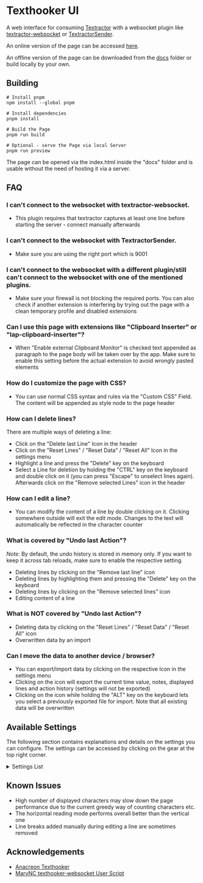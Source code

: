# Texthooker UI

A web interface for consuming [Textractor](https://github.com/Artikash/Textractor) with a websocket plugin like [textractor-websocket](https://github.com/sadolit/textractor-websocket) or [TextractorSender](https://github.com/KamWithK/TextractorSender).

An online version of the page can be accessed [here](https://renji-xd.github.io/texthooker-ui/).

An offline version of the page can be downloaded from the [docs](https://raw.githubusercontent.com/Renji-XD/texthooker-ui/main/docs/index.html) folder or build locally by your own.

## Building

```
# Install pnpm
npm install --global pnpm

# Install dependencies
pnpm install

# Build the Page
pnpm run build

# Optional - serve the Page via local Server
pnpm run preview
```

The page can be opened via the index.html inside the "docs" folder and is usable without the need of hosting it via a server.

## FAQ

### I can't connect to the websocket with textractor-websocket.

-   This plugin requires that textractor captures at least one line before starting the server - connect manually afterwards

### I can't connect to the websocket with TextractorSender.

-   Make sure you are using the right port which is 9001

### I can't connect to the websocket with a different plugin/still can't connect to the websocket with one of the mentioned plugins.

-   Make sure your firewall is not blocking the required ports. You can also check if another extension is interfering by trying out the page with a clean temporary profile and disabled extensions

### Can I use this page with extensions like "Clipboard Inserter" or "lap-clipboard-inserter"?

-   When "Enable external Clipboard Monitor" is checked text appended as paragraph to the page body will be taken over by the app. Make sure to enable this setting before the actual extension to avoid wrongly pasted elements

### How do I customize the page with CSS?

-   You can use normal CSS syntax and rules via the "Custom CSS" Field. The content will be appended as style node to the page header

### How can I delete lines?

There are multiple ways of deleting a line:

-   Click on the "Delete last Line" Icon in the header
-   Click on the "Reset Lines" / "Reset Data" / "Reset All" Icon in the settings menu
-   Highlight a line and press the "Delete" key on the keyboard
-   Select a Line for deletion by holding the "CTRL" key on the keyboard and double click on it (you can press "Escape" to unselect lines again). Afterwards click on the "Remove selected Lines" icon in the header

### How can I edit a line?

-   You can modify the content of a line by double clicking on it. Clicking somewhere outside will exit the edit mode. Changes to the text will automatically be reflected in the character counter

### What is covered by "Undo last Action"?

_Note_: By default, the undo history is stored in memory only. If you want to keep it across tab reloads, make sure to enable the respective setting.

-   Deleting lines by clicking on the "Remove last line" icon
-   Deleting lines by highlighting them and pressing the "Delete" key on the keyboard
-   Deleting lines by clicking on the "Remove selected lines" icon
-   Editing content of a line

### What is NOT covered by "Undo last Action"?

-   Deleting data by clicking on the "Reset Lines" / "Reset Data" / "Reset All" icon
-   Overwritten data by an import

### Can I move the data to another device / browser?

-   You can export/import data by clicking on the respective Icon in the settings menu
-   Clicking on the icon will export the current time value, notes, displayed lines and action history (settings will not be exported)
-   Clicking on the icon while holding the "ALT" key on the keyboard lets you select a previously exported file for import. Note that all existing data will be overwritten


## Available Settings

The following section contains explanations and details on the settings you can configure. The settings can be accessed by clicking on the gear at the top right corner.

<details style="cursor: pointer;">
    <summary>Settings List</summary>

| Setting | Description |
|-|-|
| Window Title | Lets you set the current document title. This can be used with Yomichan to tag your created cards. |
| WebSocket | URL of the WebSocket to which you want to connect. |
| Font Size | The font size, in number of pixels. |
| Online Font | Lets you select a font from a predefined selection. This requires an online connection in order to work. |
| AFK Timer (s) | Number of seconds after which the timer will automatically pause without page interaction (no new line, text selection, or pointer move). |
| Adjust Timer after AFK | If enabled, the timer will be subtracted by the configured `AFK Timer (s)` value whenever the timer was paused due to no page interaction. |
| Enable external Clipboard Monitor | If enabled, this will allow the texthooker page to handle Lines pasted by extensions like "Clipboard Inserter" or "lap-clipboard-inserter". |
| Store Stats persistently | If enabled, the stats (time value, etc.) will be stored in your local browser storage. This means the stats will be available after tab reloads, etc. |
| Store Notes persistently | If enabled, the text within the notes section will be stored in your local browser storage. |
| Store Lines persistently | If enabled, the inserted/pasted lines will be stored in your local browser storage. |
| Store Action History persistently | If enabled, the [revertible actions](#what-is-covered-by-undo-last-action) will be stored in your local browser storage. |
| Enable Paste | If enabled, this will allow the user to manually paste new lines to the texthooker page (i.e. with ctrl+v). |
| Flash on missed Line | If enabled, the page will flash every time a line is inserted/pasted *if your timer is paused*. These lines will be ignored from stats collection. |
| Allow new Line during Pause | If enabled, this will allow the page to insert/paste new lines even with a paused timer. |
| Autostart Timer during Pause | If enabled, the time will automatically re-start if it was paused and new lines were inserted/pasted. |
| Prevent Last Line Duplicate | If enabled, this will prevent the insertion/pasting of a line if the text is equal to the last line. |
| Prevent Global Duplicate | This is the same as the above, except the line is checked against the entire document, and will not be inserted/pasted if it is found anywhere within the document. |
| Display Text vertically | If enabled, the lines will be displayed vertically instead horizontally. |
| Reverse Line Order | If enabled, the new lines will be appended on top (horizontal mode) / left (vertical mode) instead of bottom / right respectively. |
| Preserve Whitespace | If enabled, whitespace (such as spaces, new line characters, etc.) will preserved. TODO |
| Remove all Whitespace | If enabled, all whitespace will be removed from the lines before they are inserted into the page. |
| Show Timer | If enabled, the page will display the current passed (active) time in the header. |
| Show Speed | If enabled, the page will display the current characters per hour in the header. |
| Show Character Count | If enabled, the page will display the current number of displayed characters within the page. |
| Show Line Count | If enabled, the page will display the current number of inserted lines within the page. |
| Blur Stats | If enabled, the displayed stats will be blurred. These stats are unblurred on hover. |
| Custom CSS | Lets you insert custom CSS rules to customize the page further. |

</details>

## Known Issues

-   High number of displayed characters may slow down the page performance due to the current greedy way of counting characters etc.
-   The horizontal reading mode performs overall better than the vertical one
-   Line breaks added manually during editing a line are sometimes removed

## Acknowledgements

-   [Anacreon Texthooker](https://anacreondjt.gitlab.io/texthooker.html)
-   [MarvNC texthooker-websocket User Script](https://github.com/MarvNC/texthooker-websocket)
